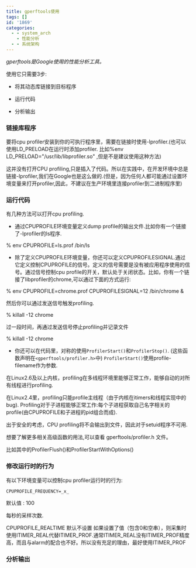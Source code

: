 ```yaml
---
title: gperftools使用
tags: []
id: '1869'
categories:
  - - system_arch
    - 性能分析
  - - 系统架构
---
```


_gperftools是Google使用的性能分析工具。_

使用它只需要3步:

*   将其动态库链接到目标程序

*   运行代码

*   分析输出

### 链接库程序

要将cpu profiler安装到你的可执行程序里，需要在链接时使用-lprofiler.(也可以使用LD\_PRELOAD在运行时添加profiler. 比如%env LD\_PRELOAD="/usr/lib/libprofiler.so" <binary>,但是不是建议使用这种方法)

这并没有打开CPU profiling,只是插入了代码。所以在实践中，在开发环境中总是链接-lprofiler,我们在Google也是这么做的.(但是，因为任何人都可能通过设置环境变量来打开profiler,因此，不建议在生产环境里连接profiler到二进制程序里)

### 运行代码

有几种方法可以打开cpu profiling.

*   通过CPUPROFILE环境变量定义dump profile的输出文件.比如你有一个链接了-lprofiler的ls程序.

% env CPUPROFILE=ls.prof /bin/ls

*   除了定义CPUPROFILE环境变量，你还可以定义CPUPROFILESIGNAL.通过它定义控制CPUPROFILE的信号。定义的信号需要是没有被应用程序使用的信号。通过信号控制cpu profile的开关，默认处于关闭状态。比如，你有一个链接了libprofiler的chrome,可以通过下面的方式运行:

% env CPUPROFILE=chrome.prof CPUPROFILESIGNAL=12 /bin/chrome &

然后你可以通过发送信号触发profiling.

% killall -12 chrome

过一段时间，再通过发送信号停止profiling并记录文件

% killall -12 chrome

*   你还可以在代码里，对称的使用`ProfilerStart()`和`ProfilerStop()`. (这些函数声明在`<gperftools/profiler.h>`中) `ProfilerStart()`使用profile-filename作为参数.

在Linux2.6及以上内核，profiling在多线程环境里能够正常工作，能够自动的对所有线程进行profiling.

在Linux2.4里，profiling只能profile主线程（由于内核在itimers和线程实现中的bug). Profiling对于子进程能够正常工作:每个子进程获取自己名字相关的profile(由CPUPROFILE和子进程的pid组合而成).

出于安全的考虑，CPU profiling将不会输出到文件，因此对于setuid程序不可用.

想要了解更多相关高级函数的用法,可以查看 gperftools/profiler.h 文件。

比如其中的ProfilerFlush()和ProfilerStartWithOptions()

### 修改运行时的行为

有以下环境变量可以控制cpu profiler运行时的行为:

`CPUPROFILE_FREQUENCY=_x_`

默认值 : 100

每秒的采样次数.

CPUPROFILE\_REALTIME 默认不设置 如果设置了值（包含0和空串），则采集时使用ITIMER\_REAL代替ITIMER\_PROF.通常ITIMER\_REAL没有ITIMER\_PROF精度高，而且与alarm的配合也不好。所以没有充足的理由，最好使用ITIMER\_PROF

### 分析输出